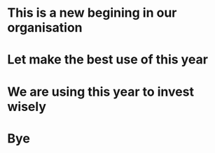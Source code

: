 # This is a new begining in our organisation
# Let make the best use of this year
# We are using this year to invest wisely
# Bye